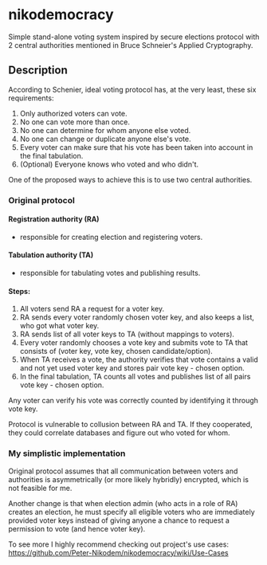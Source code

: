 # nikodemocracy
Simple stand-alone voting system inspired by secure elections protocol with 2 central authorities mentioned in Bruce Schneier's Applied Cryptography.

## Description

According to Schenier, ideal voting protocol has, at the very least, these six requirements:
 1. Only authorized voters can vote.
 2. No one can vote more than once.
 3. No one can determine for whom anyone else voted.
 4. No one can change or duplicate anyone else's vote.
 5. Every voter can make sure that his vote has been taken into account in the final tabulation.
 6. (Optional) Everyone knows who voted and who didn't.

One of the proposed ways to achieve this is to use two central authorities.

### Original protocol

#### Registration authority (RA)
  - responsible for creating election and registering voters.

#### Tabulation authority (TA)
  - responsible for tabulating votes and publishing results.

#### Steps:
 1. All voters send RA a request for a voter key.
 2. RA sends every voter randomly chosen voter key, and also keeps a list, who got what voter key.
 3. RA sends list of all voter keys to TA (without mappings to voters).
 4. Every voter randomly chooses a vote key and submits vote to TA that consists of (voter key, vote key, chosen  candidate/option). 
 5. When TA receives a vote, the authority verifies that vote contains a valid and not yet used voter key and stores pair vote key - chosen option.
 6. In the final tabulation, TA counts all votes and publishes list of all pairs vote key - chosen option. 

Any voter can verify his vote was correctly counted by identifying it through vote key.

Protocol is vulnerable to collusion between RA and TA. If they cooperated, they could correlate databases and figure out who voted for whom.


### My simplistic implementation
Original protocol assumes that all communication between voters and authorities is asymmetrically (or more likely hybridly) encrypted, which is not feasible for me.

Another change is that when election admin (who acts in a role of RA) creates an election, he must specify all eligible voters who are immediately provided voter keys instead of giving anyone a chance to request a permission to vote (and hence voter key).  

To see more I highly recommend checking out project's use cases: https://github.com/Peter-Nikodem/nikodemocracy/wiki/Use-Cases
